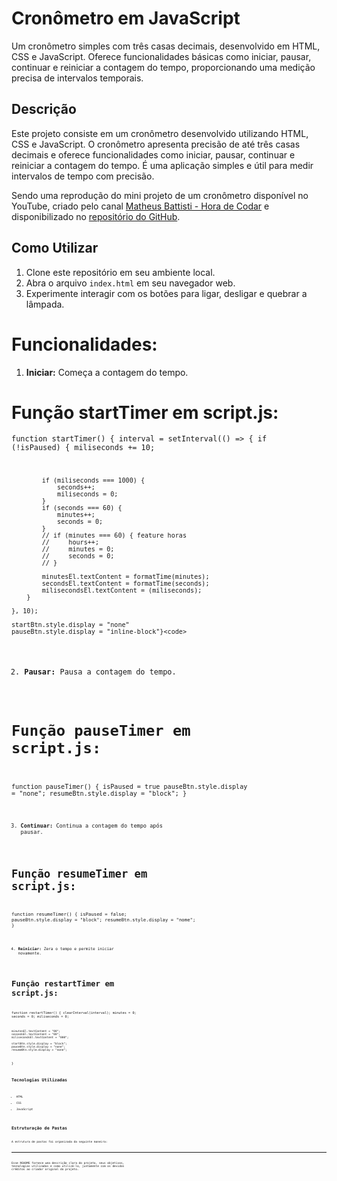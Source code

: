 # Cronômetro em JavaScript

Um cronômetro simples com três casas decimais, desenvolvido em HTML, CSS e JavaScript. Oferece funcionalidades básicas como iniciar, pausar, continuar e reiniciar a contagem do tempo, proporcionando uma medição precisa de intervalos temporais.

## Descrição

Este projeto consiste em um cronômetro desenvolvido utilizando HTML, CSS e JavaScript. O cronômetro apresenta precisão de até três casas decimais e oferece funcionalidades como iniciar, pausar, continuar e reiniciar a contagem do tempo. É uma aplicação simples e útil para medir intervalos de tempo com precisão.

Sendo uma reprodução do mini projeto de um cronômetro disponível no YouTube, criado pelo canal [Matheus Battisti - Hora de Codar](https://www.youtube.com/watch?v=SbST27OWpmo) e disponibilizado no [repositório do GitHub](https://github.com/matheusbattisti/cronometro_js).


## Como Utilizar

1. Clone este repositório em seu ambiente local.
2. Abra o arquivo `index.html` em seu navegador web.
3. Experimente interagir com os botões para ligar, desligar e quebrar a lâmpada.

# Funcionalidades:

1. **Iniciar:** Começa a contagem do tempo.

# Função startTimer em script.js:

<code>function startTimer() {
interval = setInterval(() => {
        if (!isPaused) {
            miliseconds += 10;

            if (miliseconds === 1000) {
                seconds++;
                miliseconds = 0;
            }
            if (seconds === 60) {
                minutes++;
                seconds = 0;
            }
            // if (minutes === 60) { feature horas
            //     hours++;
            //     minutes = 0;
            //     seconds = 0;
            // }

            minutesEl.textContent = formatTime(minutes);
            secondsEl.textContent = formatTime(seconds);
            milisecondsEl.textContent = (miliseconds);
        }

    }, 10);

    startBtn.style.display = "none"
    pauseBtn.style.display = "inline-block"}<code>

2. **Pausar:** Pausa a contagem do tempo.

# Função pauseTimer em script.js:

<code>function pauseTimer() {
isPaused = true
pauseBtn.style.display = "none";
resumeBtn.style.display = "block";
}<code>

3. **Continuar:** Continua a contagem do tempo após pausar.

# Função resumeTimer em script.js:

<code>function resumeTimer() {
isPaused = false;
pauseBtn.style.display = "block";
resumeBtn.style.display = "nome";
}<code>

4. **Reiniciar:** Zera o tempo e permite iniciar novamente.

# Função restartTimer em script.js:

<code>function restartTimer() {
clearInterval(interval);
minutes = 0;
seconds = 0;
miliseconds = 0;

    minutesEl.textContent = "00";
    secondsEl.textContent = "00";
    milisecondsEl.textContent = "000";

    startBtn.style.display = "block";
    pauseBtn.style.display = "none";
    resumeBtn.style.display = "none";

}<code>

## Tecnologias Utilizadas

- HTML
- CSS
- JavaScript

## Estruturação de Pastas

A estrutura de pastas foi organizada da seguinte maneira:

---

Esse README fornece uma descrição clara do projeto, seus objetivos, tecnologias utilizadas e como utilizá-lo, juntamente com os devidos créditos ao criador original do projeto.

